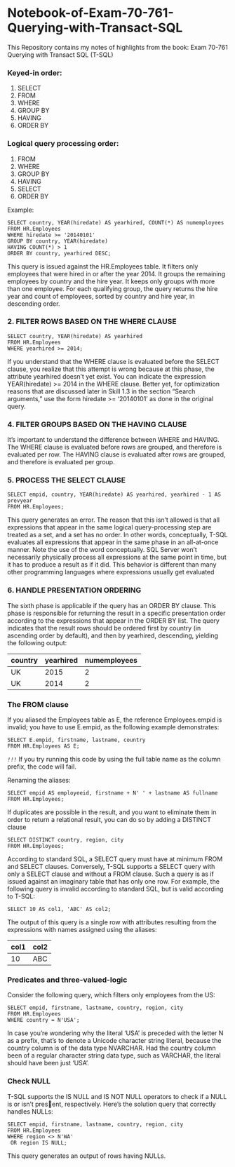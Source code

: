 # Notebook-of-Exam-70-761-Querying-with-Transact-SQL

This Repository contains my notes of highlights from the book: Exam 70-761 Querying with Transact SQL (T-SQL)

### Keyed-in order:

1. SELECT
2. FROM
3. WHERE
4. GROUP BY
5. HAVING
6. ORDER BY

### Logical query processing order:

1. FROM
2. WHERE
3. GROUP BY
4. HAVING
5. SELECT
6. ORDER BY

Example:
```
SELECT country, YEAR(hiredate) AS yearhired, COUNT(*) AS numemployees
FROM HR.Employees
WHERE hiredate >= '20140101'
GROUP BY country, YEAR(hiredate)
HAVING COUNT(*) > 1
ORDER BY country, yearhired DESC;
```
This query is issued against the HR.Employees table. It filters only employees that were hired in or after the year 2014. It groups the remaining employees by country and the hire 
year. It keeps only groups with more than one employee. For each qualifying group, the query returns the hire year and count of employees, sorted by country and hire year, in descending order.

### 2. FILTER ROWS BASED ON THE WHERE CLAUSE
```
SELECT country, YEAR(hiredate) AS yearhired
FROM HR.Employees
WHERE yearhired >= 2014;
```

If you understand that the WHERE clause is evaluated before the SELECT clause, you realize that this attempt is wrong because at this phase, the attribute yearhired doesn’t yet exist. You can indicate the expression YEAR(hiredate) >= 2014 in the WHERE clause. Better yet, for optimization reasons that are discussed later in Skill 1.3 in the section “Search arguments,” use the form hiredate >= ‘20140101’ as done in the original query.

### 4. FILTER GROUPS BASED ON THE HAVING CLAUSE

It’s important to understand the difference between WHERE and HAVING. The WHERE clause is evaluated before rows are grouped, and therefore is evaluated per row. The HAVING clause is evaluated after rows are grouped, and therefore is evaluated per group.

### 5. PROCESS THE SELECT CLAUSE

```
SELECT empid, country, YEAR(hiredate) AS yearhired, yearhired - 1 AS prevyear
FROM HR.Employees;
```
This query generates an error. The reason that this isn’t allowed is that all expressions that appear in the same logical  query-processing step are treated as a set, and a set has no order. In other words, conceptually, T-SQL evaluates all expressions that appear in the same phase in an all-at-once manner. Note the use of the word conceptually. SQL Server won’t necessarily physically process all expressions at the same point in time, but it has to produce a result as if it did. This behavior is different than many other programming languages where expressions usually get evaluated 

### 6. HANDLE PRESENTATION ORDERING

The sixth phase is applicable if the query has an ORDER BY clause. This phase is responsible for returning the result in a specific presentation order according to the expressions that appear in the ORDER BY list. The query indicates that the result rows should be ordered first by country (in ascending order by default), and then by yearhired, descending, yielding the following output:

| country | yearhired | numemployees |
|-|-|-|
| UK | 2015 | 2 |
| UK | 2014 | 2 |

### The FROM clause

If you aliased the Employees table as E, the reference Employees.empid is invalid; you have to use E.empid, as the following example demonstrates:
```
SELECT E.empid, firstname, lastname, country
FROM HR.Employees AS E;
```

*`!!!`* If you try running this code by using the full table name as the column prefix, the code 
will fail.

Renaming the aliases:
```
SELECT empid AS employeeid, firstname + N' ' + lastname AS fullname
FROM HR.Employees;
```

If duplicates are possible in the result, and you want to eliminate them in order to return a relational result, you can do so by adding a DISTINCT clause
```
SELECT DISTINCT country, region, city
FROM HR.Employees;
```

According to standard SQL, a SELECT query must have at minimum FROM and SELECT clauses. Conversely, T-SQL supports a SELECT query with only a SELECT 
clause and without a FROM clause. Such a query is as if issued against an imaginary table that has only one row. For example, the following query is invalid according to standard SQL, but is valid according to T-SQL:
```
SELECT 10 AS col1, 'ABC' AS col2;
```

The output of this query is a single row with attributes resulting from the expressions with names assigned using the aliases:

| col1 | col2 |
|-|-|
| 10 | ABC |

### Predicates and three-valued-logic

Consider the following query, which filters only employees from the US:
```
SELECT empid, firstname, lastname, country, region, city
FROM HR.Employees
WHERE country = N'USA';
```

In case you’re wondering why the literal ‘USA’ is preceded with the letter N as a prefix, that’s to denote a Unicode character string literal, because the country column is of the data type NVARCHAR. Had the country column been of a regular character string data type, such as VARCHAR, the literal should have been just ‘USA’.

### Check NULL

T-SQL supports the IS NULL and IS NOT NULL operators to check if a NULL is or isn’t present, respectively. Here’s the solution query that correctly handles NULLs:
```
SELECT empid, firstname, lastname, country, region, city
FROM HR.Employees
WHERE region <> N'WA'
 OR region IS NULL;
```
This query generates an output of rows having NULLs.

